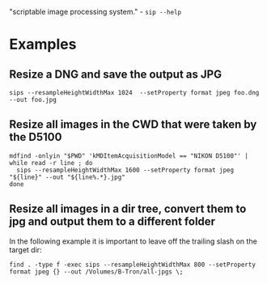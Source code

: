 "scriptable image processing system." - `sip --help`

# Examples

## Resize a DNG and save the output as JPG

```
sips --resampleHeightWidthMax 1024  --setProperty format jpeg foo.dng --out foo.jpg
```

## Resize all images in the CWD that were taken by the D5100

```
mdfind -onlyin "$PWD" 'kMDItemAcquisitionModel == "NIKON D5100"' |
while read -r line ; do
  sips --resampleHeightWidthMax 1600 --setProperty format jpeg "${line}" --out "${line%.*}.jpg"
done
```

## Resize all images in a dir tree, convert them to jpg and output them to a different folder

In the following example it is important to leave off the trailing slash on the target dir:

```
find . -type f -exec sips --resampleHeightWidthMax 800 --setProperty format jpeg {} --out /Volumes/B-Tron/all-jpgs \;
```
